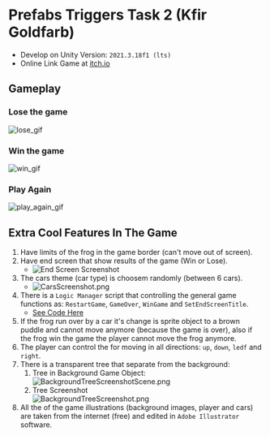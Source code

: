 # Prefabs Triggers Task 2 (Kfir Goldfarb)

- Develop on Unity Version: `2021.3.18f1 (lts)`
- Online Link Game at [itch.io](https://shoot-for-the-sky.itch.io/prefabs-triggers-task-2-kg)

## Gameplay

### Lose the game

![lose_gif](Gifs/lose_gif.gif)

###  Win the game

![win_gif](Gifs/win_gif.gif)

###  Play Again

![play_again_gif](Gifs/play_again_gif.gif)

## Extra Cool Features In The Game

1. Have limits of the frog in the game border (can't move out of screen).
2. Have end screen that show results of the game (Win or Lose).
    * ![End Screen Screenshot](Images/EndScreenScreenshot.png)
3. The cars theme (car type) is choosem randomly (between 6 cars).
   * ![CarsScreenshot.png](Images/CarsScreenshot.png)
4. There is a `Logic Manager` script that controlling the general game functions as: `RestartGame`, `GameOver`, `WinGame` and `SetEndScreenTitle`.
    * [See Code Here](Assets/Scripts/LogicManager.cs)
5. If the frog run over by a car it's change is sprite object to a brown puddle and cannot move anymore (because the game is over), also if the frog win the game the player cannot move the frog anymore.
6. The player can control the for moving in all directions: `up`, `down`, `ledf` and `right`. 
7. There is a transparent tree that separate from the background:
   1. Tree in Background Game Object: <br> ![BackgroundTreeScreenshotScene.png](Images/BackgroundTreeScreenshotScene.png)
   2. Tree Screenshot <br> ![BackgroundTreeScreenshot.png](Images/BackgroundTreeScreenshot.png)
8. All the of the game illustrations (background images, player and cars) are taken from the internet (free) and edited in `Adobe Illustrator` software.